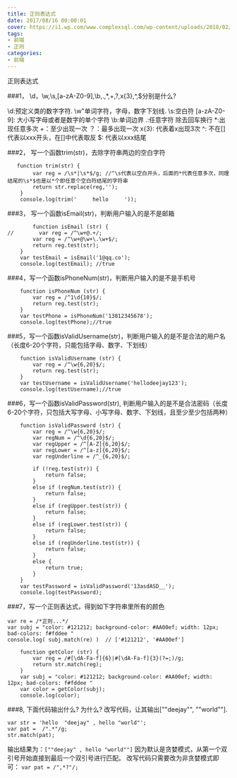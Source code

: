 ```yaml
---
title: 正则表达式
date: 2017/08/16 00:00:01
cover: https://i1.wp.com/www.complexsql.com/wp-content/uploads/2018/02/Regexp_like.jpg?resize=678%2C381
tags: 
- 前端
- 正则
categories: 
- 前端
---
```

正则表达式
<!--more-->


###1， \d，\w,\s,[a-zA-Z0-9],\b,.,*,+,?,x{3},^,$分别是什么?

\d:预定义类的数字字符. 
 \w"单词字符，字母，数字下划线. 
\s:空白符
[a-zA-Z0-9]: 大小写字母或者是数字的单个字符
\b:单词边界
.:任意字符 除去回车换行
*:出现任意多次
+：至少出现一次
？：最多出现一次
x{3}: 代表着x出现3次
^: 不在[]代表以xxx开头，在[]中代表取反
$: 代表以xxx结尾

###2， 写一个函数trim(str)，去除字符串两边的空白字符

```
   function trim(str) {
        var reg = /\s*|\s*$/g; //^\s代表以空白开头，后面的*代表任意多次，同理结尾的\s*$也是以*个即任意个空白符结尾的字符串
        return str.replace(reg,'');
    }
    console.log(trim('     hello     '));
```

###3， 写一个函数isEmail(str)，判断用户输入的是不是邮箱

```
        function isEmail (str) {
//        var reg = /^\w+@.+/;
        var reg = /^\w+@\w+\.\w+$/;
        return reg.test(str);
    }
    var testEmail = isEmail('1@qq.co');
    console.log(testEmail); //true
```
###4，写一个函数isPhoneNum(str)，判断用户输入的是不是手机号

```
    function isPhoneNum (str) {
        var reg = /^1\d{10}$/;
        return reg.test(str);
    }
    var testPhone = isPhoneNum('13812345678');
    console.log(testPhone);//true
```
###5，写一个函数isValidUsername(str)，判断用户输入的是不是合法的用户名（长度6-20个字符，只能包括字母、数字、下划线）
```
    function isValidUsername (str) {
        var reg = /^\w{6,20}$/;
        return reg.test(str);
    }
    var testUsername = isValidUsername('hellodeejay123');
    console.log(testUsername);//true
```


###6，写一个函数isValidPassword(str), 判断用户输入的是不是合法密码（长度6-20个字符，只包括大写字母、小写字母、数字、下划线，且至少至少包括两种）
```
    function isValidPassword (str) {
        var reg = /^\w{6,20}$/;
        var regNum = /^\d{6,20}$/;
        var regUpper = /^[A-Z]{6,20}$/;
        var regLower = /^[a-z]{6,20}$/;
        var regUnderline = /^_{6,20}$/;

        if (!reg.test(str)) {
            return false;
        }
        else if (regNum.test(str)) {
            return false;
        }
        else if (regUpper.test(str)) {
            return false;
        }
        else if (regLower.test(str)) {
            return false;
        }
        else if (regUnderline.test(str)) {
            return false;
        }
        else {
            return true;
        }
    }
    var testPassword = isValidPassword('13asdASD__');
    console.log(testPassword);
```


###7，写一个正则表达式，得到如下字符串里所有的颜色
```
var re = /*正则...*/
var subj = "color: #121212; background-color: #AA00ef; width: 12px; bad-colors: f#fddee "
console.log( subj.match(re) )  // ['#121212', '#AA00ef']
```
```
    function getColor (str) {
        var reg = /#[\dA-Fa-f]{6}|#[\dA-Fa-f]{3}(?=;)/g;
        return str.match(reg);
    }
    var subj = "color: #121212; background-color: #AA00ef; width: 12px; bad-colors: f#fddee "
    var color = getColor(subj);
    console.log(color);
```
###8, 下面代码输出什么? 为什么? 改写代码，让其输出[""deejay"", ""world""].
```
var str = 'hello  "deejay" , hello "world"';
var pat =  /".*"/g;
str.match(pat);
```

输出结果为：`[""deejay" , hello "world""]`
因为默认是贪婪模式，从第一个双引号开始直接到最后一个双引号进行匹配。
改写代码只需要改为非贪婪模式即可：
`var pat = /",*?"/;`
